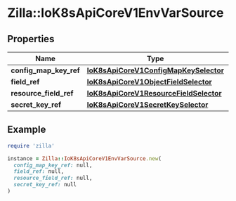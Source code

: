 # Zilla::IoK8sApiCoreV1EnvVarSource

## Properties

| Name | Type | Description | Notes |
| ---- | ---- | ----------- | ----- |
| **config_map_key_ref** | [**IoK8sApiCoreV1ConfigMapKeySelector**](IoK8sApiCoreV1ConfigMapKeySelector.md) |  | [optional] |
| **field_ref** | [**IoK8sApiCoreV1ObjectFieldSelector**](IoK8sApiCoreV1ObjectFieldSelector.md) |  | [optional] |
| **resource_field_ref** | [**IoK8sApiCoreV1ResourceFieldSelector**](IoK8sApiCoreV1ResourceFieldSelector.md) |  | [optional] |
| **secret_key_ref** | [**IoK8sApiCoreV1SecretKeySelector**](IoK8sApiCoreV1SecretKeySelector.md) |  | [optional] |

## Example

```ruby
require 'zilla'

instance = Zilla::IoK8sApiCoreV1EnvVarSource.new(
  config_map_key_ref: null,
  field_ref: null,
  resource_field_ref: null,
  secret_key_ref: null
)
```

